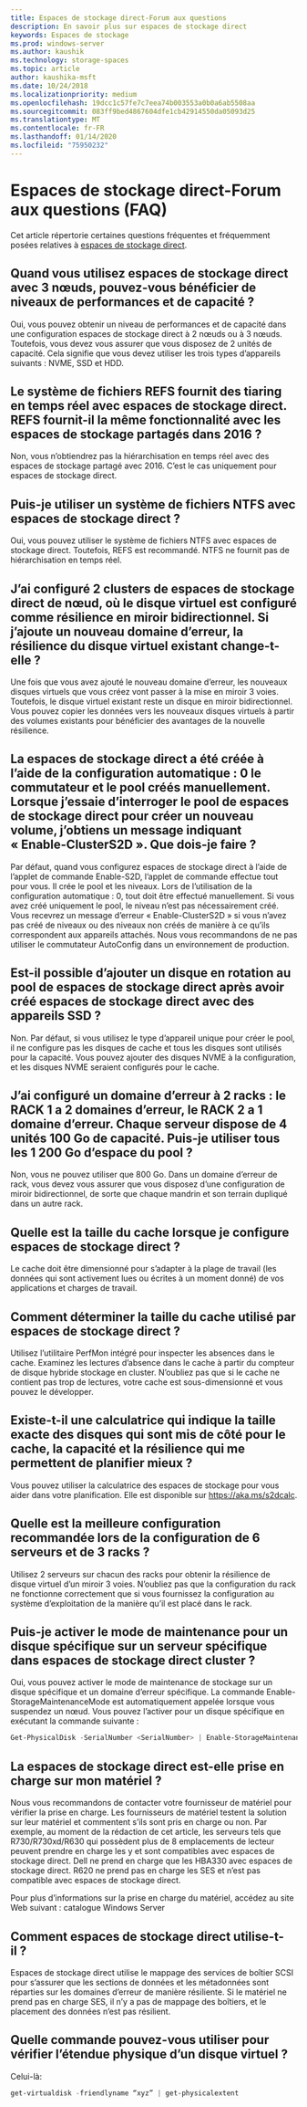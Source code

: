 ```yaml
---
title: Espaces de stockage direct-Forum aux questions
description: En savoir plus sur espaces de stockage direct
keywords: Espaces de stockage
ms.prod: windows-server
ms.author: kaushik
ms.technology: storage-spaces
ms.topic: article
author: kaushika-msft
ms.date: 10/24/2018
ms.localizationpriority: medium
ms.openlocfilehash: 19dcc1c57fe7c7eea74b003553a0b0a6ab5508aa
ms.sourcegitcommit: 083ff9bed4867604dfe1cb42914550da05093d25
ms.translationtype: MT
ms.contentlocale: fr-FR
ms.lasthandoff: 01/14/2020
ms.locfileid: "75950232"
---
```

# <a name="storage-spaces-direct---frequently-asked-questions-faq"></a>Espaces de stockage direct-Forum aux questions (FAQ)

Cet article répertorie certaines questions fréquentes et fréquemment posées relatives à [espaces de stockage direct](storage-spaces-direct-overview.md).

## <a name="when-you-use-storage-spaces-direct-with-3-nodes-can-you-get-both-performance-and-capacity-tiers"></a>Quand vous utilisez espaces de stockage direct avec 3 nœuds, pouvez-vous bénéficier de niveaux de performances et de capacité ?

Oui, vous pouvez obtenir un niveau de performances et de capacité dans une configuration espaces de stockage direct à 2 nœuds ou à 3 nœuds. Toutefois, vous devez vous assurer que vous disposez de 2 unités de capacité. Cela signifie que vous devez utiliser les trois types d’appareils suivants : NVME, SSD et HDD.
 
## <a name="refs-file-system-provides-real-time-tiaring-with-storage-spaces-direct-does-refs-provides-the-same-functionality-with-shared-storage-spaces-in-2016"></a>Le système de fichiers REFS fournit des tiaring en temps réel avec espaces de stockage direct. REFS fournit-il la même fonctionnalité avec les espaces de stockage partagés dans 2016 ?

Non, vous n’obtiendrez pas la hiérarchisation en temps réel avec des espaces de stockage partagé avec 2016. C’est le cas uniquement pour espaces de stockage direct. 
 
## <a name="can-i-use-an-ntfs-file-system-with-storage-spaces-direct"></a>Puis-je utiliser un système de fichiers NTFS avec espaces de stockage direct ?
  
Oui, vous pouvez utiliser le système de fichiers NTFS avec espaces de stockage direct. Toutefois, REFS est recommandé. NTFS ne fournit pas de hiérarchisation en temps réel. 
 
## <a name="i-have-configured-2-node-storage-spaces-direct-clusters-where-the-virtual-disk-is-configured-as-2-way-mirror-resiliency-if-i-add-a-new-fault-domain-will-the-resiliency-of-the-existing-virtual-disk-change"></a>J’ai configuré 2 clusters de espaces de stockage direct de nœud, où le disque virtuel est configuré comme résilience en miroir bidirectionnel. Si j’ajoute un nouveau domaine d’erreur, la résilience du disque virtuel existant change-t-elle ?

Une fois que vous avez ajouté le nouveau domaine d’erreur, les nouveaux disques virtuels que vous créez vont passer à la mise en miroir 3 voies. Toutefois, le disque virtuel existant reste un disque en miroir bidirectionnel. Vous pouvez copier les données vers les nouveaux disques virtuels à partir des volumes existants pour bénéficier des avantages de la nouvelle résilience.
 
## <a name="the-storage-spaces-direct-was-created-using-the-autoconfig0-switch-and-the-pool-created-manually-when-i-try-to-query-the-storage-spaces-direct-pool-to-create-a-new-volume-i-get-a-message-that-says-enable-clusters2d-again-what-should-i-do"></a>La espaces de stockage direct a été créée à l’aide de la configuration automatique : 0 le commutateur et le pool créés manuellement. Lorsque j’essaie d’interroger le pool de espaces de stockage direct pour créer un nouveau volume, j’obtiens un message indiquant « Enable-ClusterS2D ». Que dois-je faire ?

Par défaut, quand vous configurez espaces de stockage direct à l’aide de l’applet de commande Enable-S2D, l’applet de commande effectue tout pour vous. Il crée le pool et les niveaux. Lors de l’utilisation de la configuration automatique : 0, tout doit être effectué manuellement. Si vous avez créé uniquement le pool, le niveau n’est pas nécessairement créé. Vous recevrez un message d’erreur « Enable-ClusterS2D » si vous n’avez pas créé de niveaux ou des niveaux non créés de manière à ce qu’ils correspondent aux appareils attachés. Nous vous recommandons de ne pas utiliser le commutateur AutoConfig dans un environnement de production. 
 
## <a name="is-it-possible-to-add-a-spinning-disk-hdd-to-the-storage-spaces-direct-pool-after-you-have-created-storage-spaces-direct-with-ssd-devices"></a>Est-il possible d’ajouter un disque en rotation au pool de espaces de stockage direct après avoir créé espaces de stockage direct avec des appareils SSD ?

Non. Par défaut, si vous utilisez le type d’appareil unique pour créer le pool, il ne configure pas les disques de cache et tous les disques sont utilisés pour la capacité. Vous pouvez ajouter des disques NVME à la configuration, et les disques NVME seraient configurés pour le cache.
 
## <a name="i-have-configured-a-2-rack-fault-domain-rack-1-has-2-fault-domains-rack-2-has-1-fault-domain-each-server-has-4-capacity-100-gb-devices-can-i-use-all-1200-gb-of-space-from-the-pool"></a>J’ai configuré un domaine d’erreur à 2 racks : le RACK 1 a 2 domaines d’erreur, le RACK 2 a 1 domaine d’erreur. Chaque serveur dispose de 4 unités 100 Go de capacité. Puis-je utiliser tous les 1 200 Go d’espace du pool ?

Non, vous ne pouvez utiliser que 800 Go. Dans un domaine d’erreur de rack, vous devez vous assurer que vous disposez d’une configuration de miroir bidirectionnel, de sorte que chaque mandrin et son terrain dupliqué dans un autre rack.
 
## <a name="what-should-the-cache-size-be-when-i-am-configuring-storage-spaces-direct"></a>Quelle est la taille du cache lorsque je configure espaces de stockage direct ?

Le cache doit être dimensionné pour s’adapter à la plage de travail (les données qui sont activement lues ou écrites à un moment donné) de vos applications et charges de travail.

## <a name="how-can-i-determine-the-size-of-cache-that-is-being-used-by-storage-spaces-direct"></a>Comment déterminer la taille du cache utilisé par espaces de stockage direct ?

Utilisez l’utilitaire PerfMon intégré pour inspecter les absences dans le cache. Examinez les lectures d’absence dans le cache à partir du compteur de disque hybride stockage en cluster. N’oubliez pas que si le cache ne contient pas trop de lectures, votre cache est sous-dimensionné et vous pouvez le développer. 
 
## <a name="is-there-a-calculator-that-shows-the-exact-size-of-the-disks-that-are-being-set-aside-for-cache-capacity-and-resiliency-that-would-enable-me-to-plan-better"></a>Existe-t-il une calculatrice qui indique la taille exacte des disques qui sont mis de côté pour le cache, la capacité et la résilience qui me permettent de planifier mieux ?

Vous pouvez utiliser la calculatrice des espaces de stockage pour vous aider dans votre planification. Elle est disponible sur https://aka.ms/s2dcalc.
 
## <a name="what-is-the-best-configuration-that-you-would-recommend-when-configuring-6-servers-and-3-racks"></a>Quelle est la meilleure configuration recommandée lors de la configuration de 6 serveurs et de 3 racks ?

Utilisez 2 serveurs sur chacun des racks pour obtenir la résilience de disque virtuel d’un miroir 3 voies. N’oubliez pas que la configuration du rack ne fonctionne correctement que si vous fournissez la configuration au système d’exploitation de la manière qu’il est placé dans le rack. 
 
## <a name="can-i-enable-maintenance-mode-for-a-specific-disk-on-a-specific-server-in-storage-spaces-direct-cluster"></a>Puis-je activer le mode de maintenance pour un disque spécifique sur un serveur spécifique dans espaces de stockage direct cluster ?

Oui, vous pouvez activer le mode de maintenance de stockage sur un disque spécifique et un domaine d’erreur spécifique. La commande Enable-StorageMaintenanceMode est automatiquement appelée lorsque vous suspendez un nœud. Vous pouvez l’activer pour un disque spécifique en exécutant la commande suivante :

```powershell
Get-PhysicalDisk -SerialNumber <SerialNumber> | Enable-StorageMaintenanceMode
```

## <a name="is-storage-spaces-direct-supported-on-my-hardware"></a>La espaces de stockage direct est-elle prise en charge sur mon matériel ?

Nous vous recommandons de contacter votre fournisseur de matériel pour vérifier la prise en charge. Les fournisseurs de matériel testent la solution sur leur matériel et commentent s’ils sont pris en charge ou non. Par exemple, au moment de la rédaction de cet article, les serveurs tels que R730/R730xd/R630 qui possèdent plus de 8 emplacements de lecteur peuvent prendre en charge les y et sont compatibles avec espaces de stockage direct. Dell ne prend en charge que les HBA330 avec espaces de stockage direct. R620 ne prend pas en charge les SES et n’est pas compatible avec espaces de stockage direct.

Pour plus d’informations sur la prise en charge du matériel, accédez au site Web suivant : catalogue Windows Server
 
## <a name="how-does-storage-spaces-direct-make-use-of-ses"></a>Comment espaces de stockage direct utilise-t-il ?

Espaces de stockage direct utilise le mappage des services de boîtier SCSI pour s’assurer que les sections de données et les métadonnées sont réparties sur les domaines d’erreur de manière résiliente. Si le matériel ne prend pas en charge SES, il n’y a pas de mappage des boîtiers, et le placement des données n’est pas résilient.
 
## <a name="what-command-can-you-use-to-check-the-physical-extent-for-a-virtual-disk"></a>Quelle commande pouvez-vous utiliser pour vérifier l’étendue physique d’un disque virtuel ?
  
Celui-là:

```powershell
get-virtualdisk -friendlyname “xyz” | get-physicalextent
```
